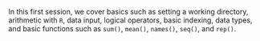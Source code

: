 In this first session, we cover basics such as setting a working directory, arithmetic with `R`, data input, logical operators, basic indexing, data types, and basic functions such as `sum()`, `mean()`, `names()`, `seq()`, and `rep()`.
